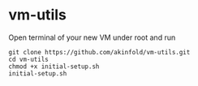 # vm-utils

Open terminal of your new VM under root and run
```
git clone https://github.com/akinfold/vm-utils.git
cd vm-utils
chmod +x initial-setup.sh
initial-setup.sh
```
